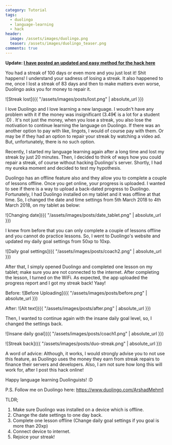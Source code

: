 ```yaml
---
category: Tutorial
tags:
  - duolingo
  - language-learning
  - hack
header:
  image: /assets/images/duolingo.png
  teaser: /assets/images/duolingo_teaser.png  
comments: true
---
```


**Update: [I have posted an updated and easy method for the hack here](https://arshadmehmood.com/hacks/duolingo-streak-repair-hack-100-percent-working/)**

You had a streak of 100 days or even more and you just lost it! Shit happens! I understand your sadness of losing a streak. It also happened to me, once I lost a streak of 83 days and then to make matters even worse, Duolingo asks you for money to repair it. 


![Streak lost]({{ "/assets/images/posts/lost.png" | absolute_url }})


I love Duolingo and I love learning a new language. I woudn't have any problem with it if the money was insignificant (3.49€ is a lot for a student :D) . It's not just the money, when you lose a streak, you also lose the motivation to continue learning the language on Duolingo. If there was an another option to pay with like, lingots, I would of course pay with them. Or may be if they had an option to repair your streak by watching a video ad. But, unfortunately, there is no such option.

Recently, I started my language learning again after a long time and lost my streak by just 20 minutes. Then, I decided to think of ways how you could repair a streak, of course without hacking Duolingo's server. Shortly, I had my eureka moment and decided to test my hypothesis. 

Duolingo has an offline feature also and they allow you to complete a couple of lessons offline. Once you get online, your progress is uploaded. I wanted to see if there is a way to upload a back-dated progress to Duolingo. Fortunately, I had Duolingo installed on my tablet and it was offline at that time. So, I changed the date and time settings from 5th March 2018 to 4th March 2018, on my tablet as below:


![Changing date]({{ "/assets/images/posts/date_tablet.png" | absolute_url }})


I knew from before that you can only complete a couple of lessons offline and you cannot do practice lessons. So, I went to Duolingo's website and updated my daily goal settings from 50xp to 10xp. 

![Daily goal settings]({{ "/assets/images/posts/coach2.png" | absolute_url }})



After that, I simply opened Duolingo and completed one lesson on my tablet; make sure you are not connected to the internet. After completing the lesson, I turned on the WiFi. As expected, the app uploaded the progress report and I got my streak back! Yaay!


Before:
![Before Uploading]({{ "/assets/images/posts/before.png" | absolute_url }})

After:
![Alt text]({{ "/assets/images/posts/after.png" | absolute_url }})

Then, I wanted to continue again with the insane daily goal level, so, I changed the settings back.

![Insane daily goal]({{ "/assets/images/posts/coach1.png" | absolute_url }})


![Streak back]({{ "/assets/images/posts/duo-streak.png" | absolute_url }})

A word of advice: Although, it works, I would strongly advise you to not use this feature, as Duolingo uses the money they earn from streak repairs to finance their servers and developers. Also, I am not sure how long this will work for, after I post this hack online!

Happy language learning Duolinguists! :D

P.S. Follow me on Duolingo here: <a href="https://www.duolingo.com/ArshadMehm1" target="_blank">https://www.duolingo.com/ArshadMehm1</a>

TLDR;
1. Make sure Duolingo was installed on a device which is offline.
2. Change the date settings to one day back.
3. Complete one lesson offline (Change daily goal settings if you goal is more than 20xp)
4. Connect device to internet.
5. Rejoice your streak!
